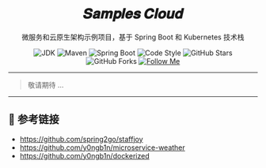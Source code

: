 <h1 align="center">𝑺𝒂𝒎𝒑𝒍𝒆𝒔 𝑪𝒍𝒐𝒖𝒅</h1>

<div align="center">

微服务和云原生架构示例项目，基于 Spring Boot 和 Kubernetes 技术栈

![JDK](https://flat.badgen.net/badge/jdk/1.8/orange)
![Maven](https://flat.badgen.net/badge/maven/3.6.0/yellow)
![Spring Boot](https://flat.badgen.net/badge/spring%20boot/2.x/green)
![Code Style](https://flat.badgen.net/badge/code%20style/standard/f2a)
![GitHub Stars](https://flat.badgen.net/github/stars/y0ngb1n/samples%20cloud)
![GitHub Forks](https://flat.badgen.net/github/forks/y0ngb1n/samples%20cloud)
[![Follow Me](https://img.shields.io/github/followers/y0ngb1n.svg?style=social&label=Follow%20Me)](https://github.com/y0ngb1n)

</div>

---

> 敬请期待 ...

---
## 🔗 参考链接

- https://github.com/spring2go/staffjoy
- https://github.com/y0ngb1n/microservice-weather
- https://github.com/y0ngb1n/dockerized
